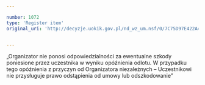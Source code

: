 ```yaml
---

number: 1072
type: 'Register item'
original_uri: 'http://decyzje.uokik.gov.pl/nd_wz_um.nsf/0/7C75D97E422A4EF3C12572DD003297DC?OpenDocument'


---
```


„Organizator nie ponosi odpowiedzialności za ewentualne szkody poniesione przez uczestnika w wyniku opóźnienia odlotu. W przypadku tego opóźnienia z przyczyn od Organizatora niezależnych – Uczestnikowi nie przysługuje prawo odstąpienia od umowy lub odszkodowanie”
